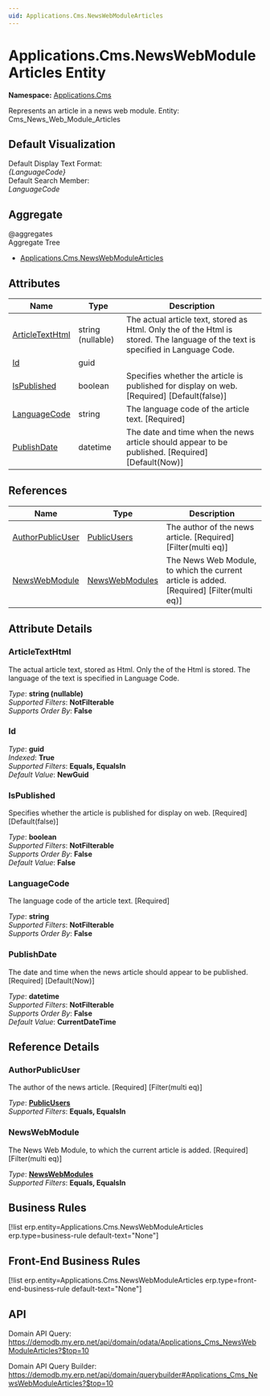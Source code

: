```yaml
---
uid: Applications.Cms.NewsWebModuleArticles
---
```

# Applications.Cms.NewsWebModuleArticles Entity

**Namespace:** [Applications.Cms](Applications.Cms.md)  

Represents an article in a news web module. Entity: Cms_News_Web_Module_Articles

## Default Visualization
Default Display Text Format:  
_{LanguageCode}_  
Default Search Member:  
_LanguageCode_  

## Aggregate
  @aggregates  
Aggregate Tree  
* [Applications.Cms.NewsWebModuleArticles](Applications.Cms.NewsWebModuleArticles.md)  

## Attributes

| Name | Type | Description |
| ---- | ---- | --- |
| [ArticleTextHtml](Applications.Cms.NewsWebModuleArticles.md#articletexthtml) | string (nullable) | The actual article text, stored as Html. Only the <BODY> of the Html is stored. The language of the text is specified in Language Code. 
| [Id](Applications.Cms.NewsWebModuleArticles.md#id) | guid |  
| [IsPublished](Applications.Cms.NewsWebModuleArticles.md#ispublished) | boolean | Specifies whether the article is published for display on web. [Required] [Default(false)] 
| [LanguageCode](Applications.Cms.NewsWebModuleArticles.md#languagecode) | string | The language code of the article text. [Required] 
| [PublishDate](Applications.Cms.NewsWebModuleArticles.md#publishdate) | datetime | The date and time when the news article should appear to be published. [Required] [Default(Now)] 

## References

| Name | Type | Description |
| ---- | ---- | --- |
| [AuthorPublicUser](Applications.Cms.NewsWebModuleArticles.md#authorpublicuser) | [PublicUsers](Systems.External.PublicUsers.md) | The author of the news article. [Required] [Filter(multi eq)] |
| [NewsWebModule](Applications.Cms.NewsWebModuleArticles.md#newswebmodule) | [NewsWebModules](Applications.Cms.NewsWebModules.md) | The News Web Module, to which the current article is added. [Required] [Filter(multi eq)] |


## Attribute Details

### ArticleTextHtml

The actual article text, stored as Html. Only the <BODY> of the Html is stored. The language of the text is specified in Language Code.

_Type_: **string (nullable)**  
_Supported Filters_: **NotFilterable**  
_Supports Order By_: **False**  

### Id

_Type_: **guid**  
_Indexed_: **True**  
_Supported Filters_: **Equals, EqualsIn**  
_Default Value_: **NewGuid**  

### IsPublished

Specifies whether the article is published for display on web. [Required] [Default(false)]

_Type_: **boolean**  
_Supported Filters_: **NotFilterable**  
_Supports Order By_: **False**  
_Default Value_: **False**  

### LanguageCode

The language code of the article text. [Required]

_Type_: **string**  
_Supported Filters_: **NotFilterable**  
_Supports Order By_: **False**  

### PublishDate

The date and time when the news article should appear to be published. [Required] [Default(Now)]

_Type_: **datetime**  
_Supported Filters_: **NotFilterable**  
_Supports Order By_: **False**  
_Default Value_: **CurrentDateTime**  


## Reference Details

### AuthorPublicUser

The author of the news article. [Required] [Filter(multi eq)]

_Type_: **[PublicUsers](Systems.External.PublicUsers.md)**  
_Supported Filters_: **Equals, EqualsIn**  

### NewsWebModule

The News Web Module, to which the current article is added. [Required] [Filter(multi eq)]

_Type_: **[NewsWebModules](Applications.Cms.NewsWebModules.md)**  
_Supported Filters_: **Equals, EqualsIn**  



## Business Rules

[!list erp.entity=Applications.Cms.NewsWebModuleArticles erp.type=business-rule default-text="None"]

## Front-End Business Rules

[!list erp.entity=Applications.Cms.NewsWebModuleArticles erp.type=front-end-business-rule default-text="None"]

## API

Domain API Query:
<https://demodb.my.erp.net/api/domain/odata/Applications_Cms_NewsWebModuleArticles?$top=10>

Domain API Query Builder:
<https://demodb.my.erp.net/api/domain/querybuilder#Applications_Cms_NewsWebModuleArticles?$top=10>

